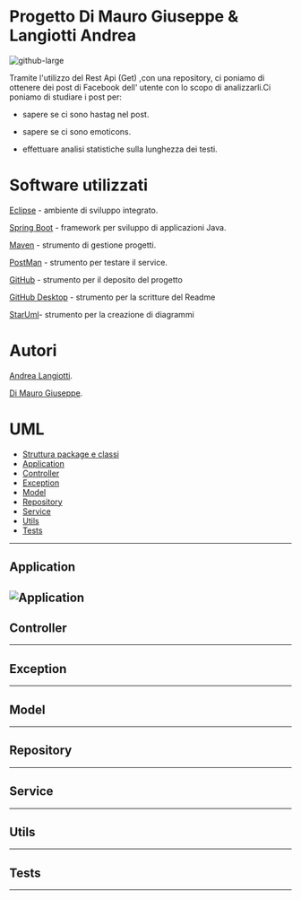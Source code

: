 # Progetto Di Mauro Giuseppe & Langiotti Andrea

![github-large](https://alumniunivpm.it/assets/img/logo/logo-UNIVPM.png)


Tramite l'utilizzo del Rest Api (Get) ,con una repository, ci poniamo di ottenere dei post di Facebook dell' utente con lo scopo di analizzarli.Ci poniamo di studiare 
i post per:

* sapere se ci sono hastag nel post.

* sapere se ci sono emoticons.

* effettuare analisi statistiche sulla lunghezza dei testi.


# Software utilizzati

[Eclipse](https://www.eclipse.org/downloads/packages/release/mars/r/eclipse-ide-java-ee-developers) - ambiente di sviluppo integrato.

[Spring Boot](https://spring.io/guides/gs/spring-boot/) - framework per sviluppo di applicazioni Java.

[Maven](https://maven.apache.org/) - strumento di gestione progetti.

[PostMan](https://www.postman.com/) - strumento per testare il service.

[GitHub](https://github.com/) - strumento per il deposito del progetto 

[GitHub Desktop](https://desktop.github.com/) - strumento per la scritture del Readme

[StarUml](http://staruml.io/)- strumento per la creazione di diagrammi 



# Autori

[Andrea Langiotti](https://github.com/Langiott).

[Di Mauro Giuseppe](https://github.com/Giuseppe-Di-Mauro).


# UML 

- [Struttura package e classi](#struttura-package-e-classi)
- [Application](#application)
- [Controller](#controller)
- [Exception](#exception)
- [Model](#model)
- [Repository](#repository)
- [Service](#service)
- [Utils](#utils)
- [Tests](#tests)


---

## Application 

![Application](https://user-images.githubusercontent.com/66262425/87335561-ce6c3c00-c540-11ea-9769-7dc5f6993ca5.JPG)
---

## Controller

---

## Exception

---

## Model

---

## Repository

---

## Service

---

## Utils

---

## Tests

---